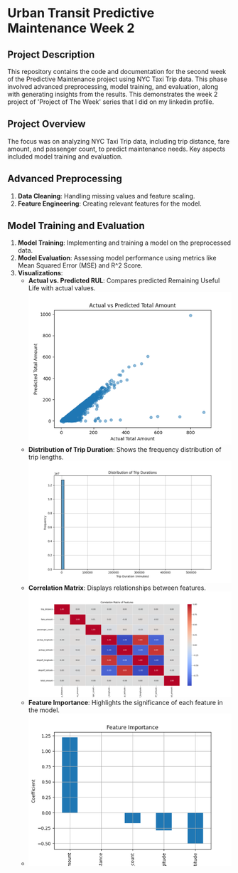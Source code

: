 # Urban Transit Predictive Maintenance Week 2

## Project Description
This repository contains the code and documentation for the second week of the Predictive Maintenance project using NYC Taxi Trip data. This phase involved advanced preprocessing, model training, and evaluation, along with generating insights from the results. This demonstrates the week 2 project of 'Project of The Week' series that I did on my linkedin profile.

## Project Overview
The focus was on analyzing NYC Taxi Trip data, including trip distance, fare amount, and passenger count, to predict maintenance needs. Key aspects included model training and evaluation.

## Advanced Preprocessing
1. **Data Cleaning**: Handling missing values and feature scaling.
2. **Feature Engineering**: Creating relevant features for the model.

## Model Training and Evaluation
1. **Model Training**: Implementing and training a model on the preprocessed data.
2. **Model Evaluation**: Assessing model performance using metrics like Mean Squared Error (MSE) and R^2 Score.
3. **Visualizations**:
   - **Actual vs. Predicted RUL**: Compares predicted Remaining Useful Life with actual values.
     ![Actual vs. Predicted RUL](Visualizations/predvsact.png)
   - **Distribution of Trip Duration**: Shows the frequency distribution of trip lengths.
     ![Distribution of Trip DurationL](Visualizations/tdur.png)
   - **Correlation Matrix**: Displays relationships between features.
     ![Correlation Matrix](Visualizations/confs.png)
   - **Feature Importance**: Highlights the significance of each feature in the model.
   - ![Feature Importance](Visualizations/feature_importance.png)
